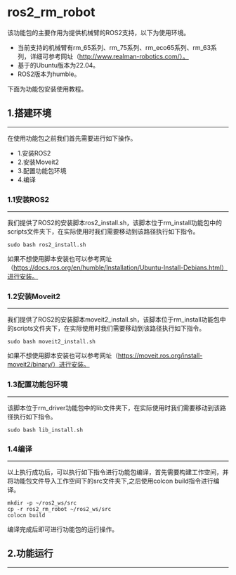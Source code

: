 # ros2_rm_robot
该功能包的主要作用为提供机械臂的ROS2支持，以下为使用环境。
* 当前支持的机械臂有rm_65系列、rm_75系列、rm_eco65系列、rm_63系列，详细可参考网址（http://www.realman-robotics.com/）。
* 基于的Ubuntu版本为22.04。
* ROS2版本为humble。

下面为功能包安装使用教程。
## 1.搭建环境
---
在使用功能包之前我们首先需要进行如下操作。
* 1.安装ROS2
* 2.安装Moveit2
* 3.配置功能包环境
* 4.编译
### 1.1安装ROS2
----
我们提供了ROS2的安装脚本ros2_install.sh，该脚本位于rm_install功能包中的scripts文件夹下，在实际使用时我们需要移动到该路径执行如下指令。
```
sudo bash ros2_install.sh
```
如果不想使用脚本安装也可以参考网址（https://docs.ros.org/en/humble/Installation/Ubuntu-Install-Debians.html）进行安装。
### 1.2安装Moveit2
----
我们提供了ROS2的安装脚本moveit2_install.sh，该脚本位于rm_install功能包中的scripts文件夹下，在实际使用时我们需要移动到该路径执行如下指令。
```
sudo bash moveit2_install.sh
```
如果不想使用脚本安装也可以参考网址（https://moveit.ros.org/install-moveit2/binary/）进行安装。
### 1.3配置功能包环境
----
该脚本位于rm_driver功能包中的lib文件夹下，在实际使用时我们需要移动到该路径执行如下指令。
```
sudo bash lib_install.sh
```
### 1.4编译
----
以上执行成功后，可以执行如下指令进行功能包编译，首先需要构建工作空间，并将功能包文件导入工作空间下的src文件夹下,之后使用colcon build指令进行编译。
```
mkdir -p ~/ros2_ws/src
cp -r ros2_rm_robot ~/ros2_ws/src
colocn build
```
编译完成后即可进行功能包的运行操作。
## 2.功能运行
---
